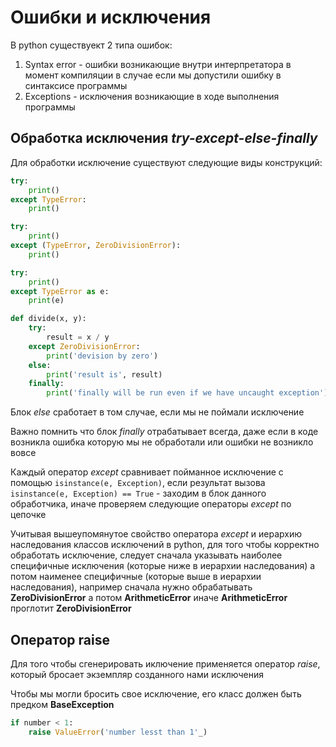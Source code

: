 # Ошибки и исключения

В python существуект 2 типа ошибок:

1. Syntax error - ошибки возникающие внутри интерпретатора в момент компиляции в случае если мы допустили ошибку в синтаксисе программы
2. Exceptions - исключения возникающие в ходе выполнения программы

## Обработка исключения _try-except-else-finally_

Для обработки исключение существуют следующие виды конструкций:

```python
try:
    print()
except TypeError:
    print()
```

```python
try:
    print()
except (TypeError, ZeroDivisionError):
    print()
```

```python
try:
    print()
except TypeError as e:
    print(e)
```

```python
def divide(x, y):
    try:
        result = x / y
    except ZeroDivisionError:
        print('devision by zero')
    else:
        print('result is', result)
    finally:
        print('finally will be run even if we have uncaught exception')
```

Блок _else_ сработает в том случае, если мы не поймали исключение

Важно помнить что блок _finally_ отрабатывает всегда, даже если в коде возникла ошибка которую мы не обработали или ошибки не возникло вовсе

Каждый оператор _except_ сравнивает пойманное исключение с помощью `isinstance(e, Exception)`, если результат вызова `isinstance(e, Exception) == True` - заходим в блок данного обработчика, иначе проверяем следующие операторы _except_ по цепочке

Учитывая вышеупомянутое свойство оператора _except_ и иерархию наследования классов исключений в python, для того чтобы корректно обработать исключение, следует сначала указывать наиболее специфичные исключения (которые ниже в иерархии наследования) а потом наименее специфичные (которые выше в иерархии наследования), например сначала нужно обрабатывать __ZeroDivisionError__ а потом __ArithmeticError__  иначе __ArithmeticError__ проглотит  __ZeroDivisionError__

## Оператор __raise__

Для того чтобы сгенерировать иключение применяется оператор _raise_, который бросает экземпляр созданного нами исключения

Чтобы мы могли бросить свое исключение, его класс должен быть предком __BaseException__

```python
if number < 1:
    raise ValueError('number lesst than 1'_)
```